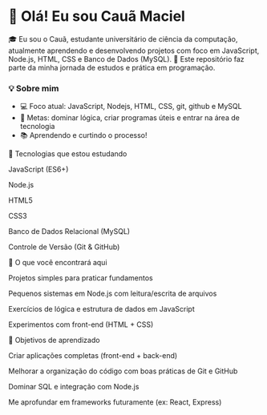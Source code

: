 # 👋 Olá! Eu sou Cauã Maciel

🎓 Eu sou o Cauã, estudante universitário de ciência da computação, atualmente aprendendo e desenvolvendo projetos com foco em JavaScript, Node.js, HTML, CSS e Banco de Dados (MySQL).
📌 Este repositório faz parte da minha jornada de estudos e prática em programação.

### 💡 Sobre mim

- 💻 Foco atual: JavaScript, Nodejs, HTML, CSS, git, github e MySQL
- 🎯 Metas: dominar lógica, criar programas úteis e entrar na área de tecnologia
- 📚 Aprendendo e curtindo o processo!

🚀 Tecnologias que estou estudando

JavaScript (ES6+)

Node.js

HTML5

CSS3

Banco de Dados Relacional (MySQL)

Controle de Versão (Git & GitHub)

📂 O que você encontrará aqui

Projetos simples para praticar fundamentos

Pequenos sistemas em Node.js com leitura/escrita de arquivos

Exercícios de lógica e estrutura de dados em JavaScript

Experimentos com front-end (HTML + CSS)


📖 Objetivos de aprendizado

Criar aplicações completas (front-end + back-end)

Melhorar a organização do código com boas práticas de Git e GitHub

Dominar SQL e integração com Node.js

Me aprofundar em frameworks futuramente (ex: React, Express)
